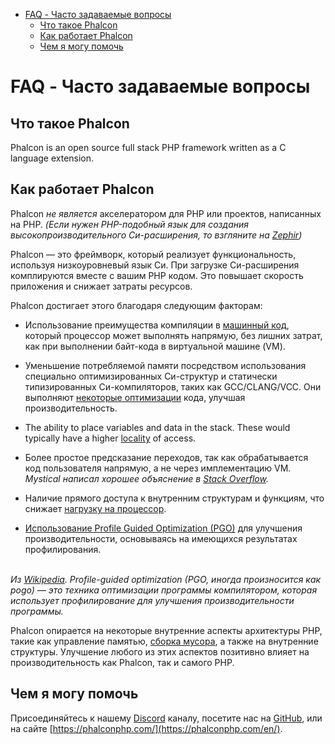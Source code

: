 <div class='article-menu'>
  <ul>
    <li>
      <a href="#overview">FAQ - Часто задаваемые вопросы</a>
      <ul>
        <li>
          <a href="#what-is-phalcon">Что такое Phalcon</a>
        </li>
        <li>
          <a href="#how-phalcon-works">Как работает Phalcon</a>
        </li>
        <li>
          <a href="#how-can-i-help">Чем я могу помочь</a>
        </li>
      </ul>
    </li>
  </ul>
</div>

<a name='overview'></a>

# FAQ - Часто задаваемые вопросы

<a name='what-is-phalcon'></a>

## Что такое Phalcon

Phalcon is an open source full stack PHP framework written as a C language extension.

<a name='how-phalcon-works'></a>

## Как работает Phalcon

Phalcon *не является* акселератором для PHP или проектов, написанных на PHP. *(Если нужен PHP-подобный язык для создания высокопроизводительного Си-расширения, то взгляните на [Zephir](https://github.com/phalcon/zephir))*

Phalcon — это фреймворк, который реализует функциональность, используя низкоуровневый язык Си. При загрузке Си-расширения комплируются вместе с вашим PHP кодом. Это повышает скорость приложения и снижает затраты ресурсов.

Phalcon достигает этого благодаря следующим факторам:

- Использование преимущества компиляции в [машинный код](https://en.wikipedia.org/wiki/Machine_code), который процессор может выполнять напрямую, без лишних затрат, как при выполнении байт-кода в виртуальной машине (VM).

- Уменьшение потребляемой памяти посредством использования специально оптимизированных Си-структур и статически типизированных Си-компиляторов, таких как GCC/CLANG/VCC. Они выполняют [некоторые оптимизации](https://en.wikipedia.org/wiki/Category:Compiler_optimizations) кода, улучшая производительность.

- The ability to place variables and data in the stack. These would typically have a higher [locality](https://en.wikipedia.org/wiki/Locality_of_reference) of access.

- Более простое предсказание переходов, так как обрабатывается код пользователя напрямую, а не через имплементацию VM. *Mystical написал хорошее объяснение в [Stack Overflow](https://stackoverflow.com/a/11227902/1661465).*

- Наличие прямого доступа к внутренним структурам и функциям, что снижает [нагрузку на процессор](https://en.wikipedia.org/wiki/CPU-bound).

- [Использование Profile Guided Optimization (PGO)](https://en.wikipedia.org/wiki/Profile-guided_optimization) для улучшения производительности, основываясь на имеющихся результатах профилирования.

<br /> *Из [Wikipedia](https://en.wikipedia.org/wiki/Profile-guided_optimization). Profile-guided optimization (PGO, иногда произносится как pogo) — это техника оптимизации программы компилятором, которая использует профилирование для улучшения производительности программы.* <br />  


Phalcon опирается на некоторые внутренние аспекты архитектуры PHP, такие как управление памятью, [сборка мусора](https://en.wikipedia.org/wiki/Garbage_collection_(computer_science)), а также на внутренние структуры. Улучшение любого из этих аспектов позитивно влияет на производительность как Phalcon, так и самого PHP.

<a name='how-can-i-help'></a>

## Чем я могу помочь

Присоединяйтесь к нашему [Discord](https://phalcon.link/discord) каналу, посетите нас на [GitHub](https://github.com/phalcon), или на сайте [https://phalconphp.com/](https://phalconphp.com/en/).